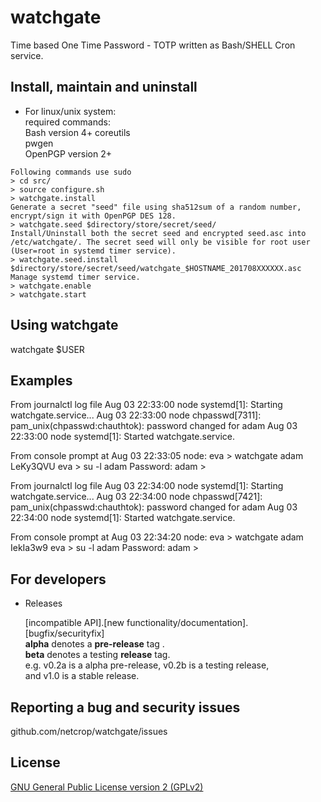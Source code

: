 # watchgate
Time based One Time Password - TOTP written as Bash/SHELL Cron service.

## Install, maintain and uninstall

* For linux/unix system:  
required commands:  
Bash version 4+
coreutils  
pwgen  
OpenPGP version 2+  
```
Following commands use sudo
> cd src/
> source configure.sh
> watchgate.install
Generate a secret "seed" file using sha512sum of a random number, encrypt/sign it with OpenPGP DES 128.
> watchgate.seed $directory/store/secret/seed/
Install/Uninstall both the secret seed and encrypted seed.asc into /etc/watchgate/. The secret seed will only be visible for root user (User=root in systemd timer service).
> watchgate.seed.install $directory/store/secret/seed/watchgate_$HOSTNAME_201708XXXXXX.asc
Manage systemd timer service.
> watchgate.enable
> watchgate.start
```
## Using watchgate

   watchgate $USER

## Examples

  From journalctl log file
  Aug 03 22:33:00 node systemd[1]: Starting watchgate.service...
  Aug 03 22:33:00 node chpasswd[7311]: pam_unix(chpasswd:chauthtok): password changed for adam
  Aug 03 22:33:00 node systemd[1]: Started watchgate.service.
  
  From console prompt at Aug 03 22:33:05 node: 
  eva > watchgate adam
  LeKy3QVU
  eva > su -l adam
  Password:
  adam >

  From journalctl log file
  Aug 03 22:34:00 node systemd[1]: Starting watchgate.service...
  Aug 03 22:34:00 node chpasswd[7421]: pam_unix(chpasswd:chauthtok): password changed for adam
  Aug 03 22:34:00 node systemd[1]: Started watchgate.service.
  
  From console prompt at Aug 03 22:34:20 node: 
  eva > watchgate adam
  IekIa3w9
  eva > su -l adam
  Password:
  adam >

## For developers


* Releases

  [incompatible API].[new functionality/documentation].[bugfix/securityfix]  
**alpha** denotes a **pre-release** tag .  
**beta** denotes a testing **release** tag.  
e.g. v0.2a is a alpha pre-release, v0.2b is a testing release,  
and v1.0 is a stable release.  


## Reporting a bug and security issues

github.com/netcrop/watchgate/issues

## License

[GNU General Public License version 2 (GPLv2)](https://github.com/netcrop/watchgate/COPYING)
